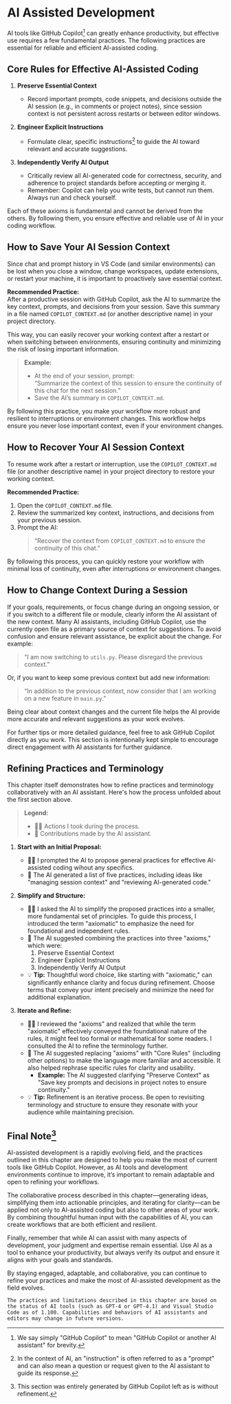# AI Assisted Development

AI tools like GitHub Copilot[^1] can greatly enhance productivity, but effective use requires a few fundamental practices. The following practices are essential for reliable and efficient AI-assisted coding.

## Core Rules for Effective AI-Assisted Coding

1. **Preserve Essential Context**
   - Record important prompts, code snippets, and decisions outside the AI session (e.g., in comments or project notes), since session context is not persistent across restarts or between editor windows.

2. **Engineer Explicit Instructions**
   - Formulate clear, specific instructions[^2] to guide the AI toward relevant and accurate suggestions.

3. **Independently Verify AI Output**
   - Critically review all AI-generated code for correctness, security, and adherence to project standards before accepting or merging it.
   - Remember: Copilot can help you write tests, but cannot run them. Always run and check yourself.

Each of these axioms is fundamental and cannot be derived from the others. By following them, you ensure effective and reliable use of AI in your coding workflow.

## How to Save Your AI Session Context

Since chat and prompt history in VS Code (and similar environments) can be lost when you close a window, change workspaces, update extensions, or restart your machine, it is important to proactively save essential context.

**Recommended Practice:**  
After a productive session with GitHub Copilot, ask the AI to summarize the key context, prompts, and decisions from your session. Save this summary in a file named `COPILOT_CONTEXT.md` (or another descriptive name) in your project directory.

This way, you can easily recover your working context after a restart or when switching between environments, ensuring continuity and minimizing the risk of losing important information.

> **Example:**  
> - At the end of your session, prompt:  
>   “Summarize the context of this session to ensure the continuity of this chat for the next session.”
> - Save the AI’s summary in `COPILOT_CONTEXT.md`.

By following this practice, you make your workflow more robust and resilient to interruptions or environment changes. This workflow helps ensure you never lose important context, even if your environment changes.

## How to Recover Your AI Session Context

To resume work after a restart or interruption, use the `COPILOT_CONTEXT.md` file (or another descriptive name) in your project directory to restore your working context.

**Recommended Practice:**  
1. Open the `COPILOT_CONTEXT.md` file.  
2. Review the summarized key context, instructions, and decisions from your previous session.  
3. Prompt the AI:  
   > “Recover the context from `COPILOT_CONTEXT.md` to ensure the continuity of this chat.”

By following this process, you can quickly restore your workflow with minimal loss of continuity, even after interruptions or environment changes.

## How to Change Context During a Session

If your goals, requirements, or focus change during an ongoing session, or if you switch to a different file or module, clearly inform the AI assistant of the new context. Many AI assistants, including GitHub Copilot, use the currently open file as a primary source of context for suggestions. To avoid confusion and ensure relevant assistance, be explicit about the change. For example:

> “I am now switching to `utils.py`. Please disregard the previous context.”

Or, if you want to keep some previous context but add new information:

> “In addition to the previous context, now consider that I am working on a new feature in `main.py`.”

Being clear about context changes and the current file helps the AI provide more accurate and relevant suggestions as your work evolves.

For further tips or more detailed guidance, feel free to ask GitHub Copilot directly as you work. This section is intentionally kept simple to encourage direct engagement with AI assistants for further guidance.

## Refining Practices and Terminology

This chapter itself demonstrates how to refine practices and terminology collaboratively with an AI assistant. Here's how the process unfolded about the first section above.

> **Legend:**  
> - 🧑‍💻 Actions I took during the process.  
> - 🤖 Contributions made by the AI assistant.  

1. **Start with an Initial Proposal:**  
   - 🧑‍💻 I prompted the AI to propose general practices for effective AI-assisted coding wihout any specifics.  
   - 🤖 The AI generated a list of five practices, including ideas like "managing session context" and "reviewing AI-generated code."

2. **Simplify and Structure:**  
   - 🧑‍💻 I asked the AI to simplify the proposed practices into a smaller, more fundamental set of principles. To guide this process, I introduced the term "axiomatic" to emphasize the need for foundational and independent rules.  
   - 🤖 The AI suggested combining the practices into three "axioms," which were:  
     1. Preserve Essential Context  
     2. Engineer Explicit Instructions  
     3. Independently Verify AI Output  
   - 💡 **Tip:** Thoughtful word choice, like starting with "axiomatic," can significantly enhance clarity and focus during refinement. Choose terms that convey your intent precisely and minimize the need for additional explanation.

3. **Iterate and Refine:**  
   - 🧑‍💻 I reviewed the "axioms" and realized that while the term "axiomatic" effectively conveyed the foundational nature of the rules, it might feel too formal or mathematical for some readers. I consulted the AI to refine the terminology further.  
   - 🤖 The AI suggested replacing "axioms" with "Core Rules" (including other options) to make the language more familiar and accessible. It also helped rephrase specific rules for clarity and usability.  
     - **Example:** The AI suggested clarifying "Preserve Context" as "Save key prompts and decisions in project notes to ensure continuity."  
   - 💡 **Tip:** Refinement is an iterative process. Be open to revisiting terminology and structure to ensure they resonate with your audience while maintaining precision.

## Final Note[^3] 

AI-assisted development is a rapidly evolving field, and the practices outlined in this chapter are designed to help you make the most of current tools like GitHub Copilot. However, as AI tools and development environments continue to improve, it’s important to remain adaptable and open to refining your workflows.

The collaborative process described in this chapter—generating ideas, simplifying them into actionable principles, and iterating for clarity—can be applied not only to AI-assisted coding but also to other areas of your work. By combining thoughtful human input with the capabilities of AI, you can create workflows that are both efficient and resilient.

Finally, remember that while AI can assist with many aspects of development, your judgment and expertise remain essential. Use AI as a tool to enhance your productivity, but always verify its output and ensure it aligns with your goals and standards.

By staying engaged, adaptable, and collaborative, you can continue to refine your practices and make the most of AI-assisted development as the field evolves.

```{note}
The practices and limitations described in this chapter are based on the status of AI tools (such as GPT-4 or GPT-4.1) and Visual Studio Code as of 1.100. Capabilities and behaviors of AI assistants and editors may change in future versions.
```

[^1]: We say simply "GitHub Copilot" to mean "GitHub Copilot or another AI assistant" for brevity.

[^2]: In the context of AI, an "instruction" is often referred to as a "prompt" and can also mean a question or request given to the AI assistant to guide its response.

[^3]: This section was entirely generated by GitHub Copilot left as is without refinement.